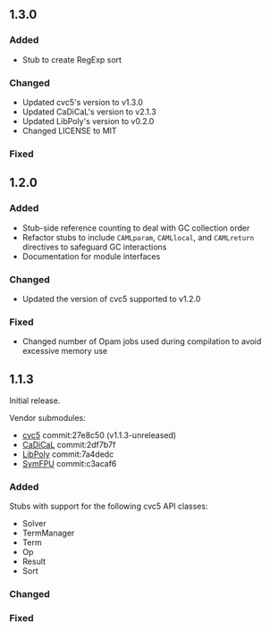 ## 1.3.0

### Added

- Stub to create RegExp sort

### Changed

- Updated cvc5's version to v1.3.0
- Updated CaDiCaL's version to v2.1.3
- Updated LibPoly's version to v0.2.0
- Changed LICENSE to MIT

### Fixed

## 1.2.0

### Added

- Stub-side reference counting to deal with GC collection order
- Refactor stubs to include `CAMLparam`, `CAMLlocal`, and `CAMLreturn` directives to safeguard GC interactions
- Documentation for module interfaces

### Changed

- Updated the version of cvc5 supported to v1.2.0

### Fixed

- Changed number of Opam jobs used during compilation to avoid excessive memory use 

## 1.1.3

Initial release.

Vendor submodules:
- [cvc5](https://github.com/cvc5/cvc5/tree/27e8c50df1d91cbfc8801977b45df7fc57f58775) commit:27e8c50 (v1.1.3-unreleased)
- [CaDiCaL](https://github.com/arminbiere/cadical/tree/2df7b7fed0f9c522fd4cdf6e88cecad4cac8a2df) commit:2df7b7f
- [LibPoly](https://github.com/SRI-CSL/libpoly/tree/7a4dedcdc3446ac8fba5673faeb2e95bed9bb73a) commit:7a4dedc
- [SymFPU](https://github.com/cvc5/symfpu/tree/c3acaf62b137c36aae5eb380f1d883bfa9095f60) commit:c3acaf6

### Added

Stubs with support for the following cvc5 API classes:
- Solver
- TermManager
- Term
- Op
- Result
- Sort

### Changed

### Fixed

